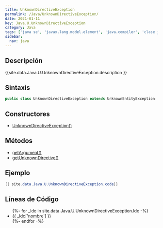 ```yaml
---
title: UnknownDirectiveException
permalink: /Java/UnknownDirectiveException/
date: 2021-01-11
key: Java.U.UnknownDirectiveException
category: Java
tags: ['java se', 'javax.lang.model.element', 'java.compiler', 'clase java', 'Java 9']
sidebar: 
  nav: java
---
```


## Descripción
{{site.data.Java.U.UnknownDirectiveException.description }}

## Sintaxis
~~~java
public class UnknownDirectiveException extends UnknownEntityException
~~~

## Constructores
* [UnknownDirectiveException()](/Java/UnknownDirectiveException/UnknownDirectiveException/)

## Métodos
* [getArgument()](/Java/UnknownDirectiveException/getArgument)
* [getUnknownDirective()](/Java/UnknownDirectiveException/getUnknownDirective)

## Ejemplo
~~~java
{{ site.data.Java.U.UnknownDirectiveException.code}}
~~~

## Líneas de Código
<ul>
{%- for _ldc in site.data.Java.U.UnknownDirectiveException.ldc -%}
   <li>
       <a href="{{_ldc['url'] }}">{{ _ldc['nombre'] }}</a>
   </li>
{%- endfor -%}
</ul>
